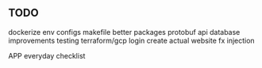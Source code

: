 
## TODO
dockerize
env configs
makefile
better packages
protobuf api
database improvements
testing
terraform/gcp
login
create actual website
fx injection

APP
everyday checklist

